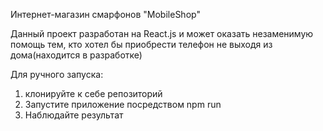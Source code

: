 
Интернет-магазин смарфонов "MobileShop"

Данный проект разработан на React.js и может оказать незаменимую помощь тем, кто хотел бы приобрести телефон не выходя из дома(находится в разработке)

Для ручного запуска: 
1) клонируйте к себе репозиторий
2) Запустите приложение посредством npm run
3) Наблюдайте результат

